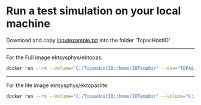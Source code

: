 # Run a test simulation on your local machine

Download and copy [inputexample.txt](inputexample.txt) into the folder ‘TopasHostIO’

---

For the Full image ektsysphys/ektopas:

```bash
docker run --rm --volume="C:/TopasHostIO:/home/IOTempDir" --env="TOPAS_G4_DATA_DIR=/home/G4Data" --entrypoint="/home/topas/bin/topas" ektsysphys/ektopas:latest /home/IOTempDir/inputexample.txt
```

---

For the lite image ektsysphys/ektopaslite:

```bash
docker run --rm --volume="C:/TopasHostIO:/home/IOTempDir" --volume="C:/G4Data:/home/G4Data" --env="TOPAS_G4_DATA_DIR=/home/G4Data" --entrypoint="/home/topas/bin/topas" ektsysphys/ektopaslite:latest /home/IOTempDir/inputexample.txt
```

